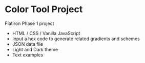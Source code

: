 # Color Tool Project
Flatiron Phase 1 project

- HTML / CSS / Vanilla JavaScript
- Input a hex code to generate related gradients and schemes
- JSON data file
- Light and Dark theme
- Text examples
